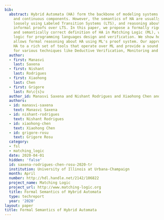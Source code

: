 ```yaml
---
bib:
  abstract: Hybrid Automata (HA) form the backbone of modeling systems with both discrete
    and continuous components. However, the semantics of HA are usually described
    loosely using Labeled Transition Systems (LTS), and reasoning about HA involves
    informal proofs over LTS. In this paper, we propose a formally rigorous, concise,
    and semantically correct definition of HA in Matching Logic (ML), which is a uniform
    logic for programming languages design and verification. We show how our definition
    allows formal reasoning about HA using ML's proof system. Our approach exposes
    HA to a rich set of tools that operate over ML and provide a sound logical basis
    for various techniques like Deductive Verification, Monitoring and Runtime Verification.
  author:
  - first: Manasvi
    last: Saxena
  - first: Nishant
    last: Rodrigues
  - first: Xiaohong
    last: Chen
  - first: Grigore
    last: Ro\c{s}u
  author_id: Manasvi Saxena and Nishant Rodrigues and Xiaohong Chen and Grigore Rosu
  authors:
  - id: manasvi-saxena
    text: Manasvi Saxena
  - id: nishant-rodrigues
    text: Nishant Rodrigues
  - id: xiaohong-chen
    text: Xiaohong Chen
  - id: grigore-rosu
    text: Grigore Rosu
  category:
  - fsl
  - matching_logic
  date: 2020-04-01
  hidden: 'false'
  id: saxena-rodrigues-chen-rosu-2020-tr
  institution: University of Illinois at Urbana-Champaign
  month: April
  number: http://hdl.handle.net/2142/106822
  project_name: Matching Logic
  project_url: http://www.matching-logic.org
  title: Formal Semantics of Hybrid Automata
  type: techreport
  year: '2020'
layout: paper
title: Formal Semantics of Hybrid Automata
---
```

